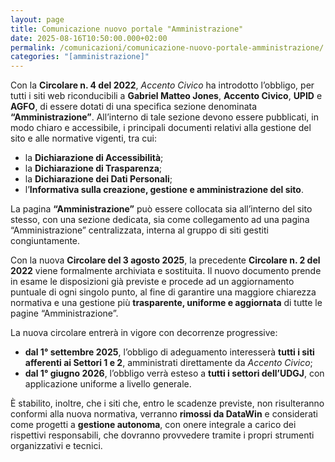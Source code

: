 ```yaml
---
layout: page
title: Comunicazione nuovo portale "Amministrazione"
date: 2025-08-16T10:50:00.000+02:00
permalink: /comunicazioni/comunicazione-nuovo-portale-amministrazione/
categories: "[amministrazione]"
---
```

Con la **Circolare n. 4 del 2022**, *Accento Civico* ha introdotto l’obbligo, per tutti i siti web riconducibili a **Gabriel Matteo Jones**, **Accento Civico**, **UPID** e **AGFO**, di essere dotati di una specifica sezione denominata **“Amministrazione”**.
All’interno di tale sezione devono essere pubblicati, in modo chiaro e accessibile, i principali documenti relativi alla gestione del sito e alle normative vigenti, tra cui:

* la **Dichiarazione di Accessibilità**;
* la **Dichiarazione di Trasparenza**;
* la **Dichiarazione dei Dati Personali**;
* l’**Informativa sulla creazione, gestione e amministrazione del sito**.

La pagina **“Amministrazione”** può essere collocata sia all’interno del sito stesso, con una sezione dedicata, sia come collegamento ad una pagina “Amministrazione” centralizzata, interna al gruppo di siti gestiti congiuntamente.

Con la nuova **Circolare del 3 agosto 2025**, la precedente **Circolare n. 2 del 2022** viene formalmente archiviata e sostituita. Il nuovo documento prende in esame le disposizioni già previste e procede ad un aggiornamento puntuale di ogni singolo punto, al fine di garantire una maggiore chiarezza normativa e una gestione più **trasparente, uniforme e aggiornata** di tutte le pagine “Amministrazione”.

La nuova circolare entrerà in vigore con decorrenze progressive:

* **dal 1° settembre 2025**, l’obbligo di adeguamento interesserà **tutti i siti afferenti ai Settori 1 e 2**, amministrati direttamente da *Accento Civico*;
* **dal 1° giugno 2026**, l’obbligo verrà esteso a **tutti i settori dell’UDGJ**, con applicazione uniforme a livello generale.

È stabilito, inoltre, che i siti che, entro le scadenze previste, non risulteranno conformi alla nuova normativa, verranno **rimossi da DataWin** e considerati come progetti a **gestione autonoma**, con onere integrale a carico dei rispettivi responsabili, che dovranno provvedere tramite i propri strumenti organizzativi e tecnici.
